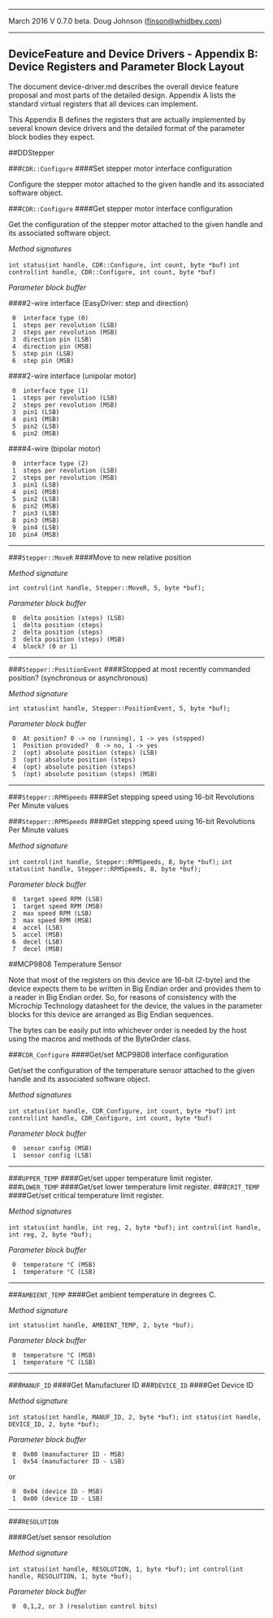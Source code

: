 
----------
March 2016 V 0.7.0 beta.  Doug Johnson (finson@whidbey.com) 

----------

## DeviceFeature and Device Drivers - Appendix B: Device Registers and Parameter Block Layout

The document device-driver.md describes the overall device feature proposal and most parts of the detailed design.  Appendix A lists the standard virtual registers that all devices can implement.

This Appendix B defines the registers that are actually implemented by several known device drivers and the detailed format of the parameter block bodies they expect.

##DDStepper

###`CDR::Configure`
####Set stepper motor interface configuration

Configure the stepper motor attached to the given handle and its associated software object.

###`CDR::Configure`
####Get stepper motor interface configuration

Get the configuration of the stepper motor attached to the given handle and its associated software object.

*Method signatures*

`int status(int handle, CDR::Configure, int count, byte *buf)`
`int control(int handle, CDR::Configure, int count, byte *buf)`

*Parameter block buffer*

####2-wire interface (EasyDriver: step and direction)

     0  interface type (0)
     1  steps per revolution (LSB)
     2  steps per revolution (MSB)
     3  direction pin (LSB)
     4  direction pin (MSB)
     5  step pin (LSB)
     6  step pin (MSB)

####2-wire interface (unipolar motor)

     0  interface type (1)
     1  steps per revolution (LSB)
     2  steps per revolution (MSB)
     3  pin1 (LSB)
     4  pin1 (MSB)
     5  pin2 (LSB)
     6  pin2 (MSB)

####4-wire (bipolar motor)

     0  interface type (2)
     1  steps per revolution (LSB)
     2  steps per revolution (MSB)
     3  pin1 (LSB)
     4  pin1 (MSB)
     5  pin2 (LSB)
     6  pin2 (MSB)
     7  pin3 (LSB)
     8  pin3 (MSB)
     9  pin4 (LSB)
    10  pin4 (MSB)

---
###`Stepper::MoveR`
####Move to new relative position

*Method signature*

`int control(int handle, Stepper::MoveR, 5, byte *buf);`

*Parameter block buffer*

     0  delta position (steps) (LSB)
     1  delta position (steps)
     2  delta position (steps)
     3  delta position (steps) (MSB)
     4  block? (0 or 1)

---
###`Stepper::PositionEvent`
####Stopped at most recently commanded position? (synchronous or asynchronous)

*Method signature*

`int status(int handle, Stepper::PositionEvent, 5, byte *buf);`

*Parameter block buffer*

     0  At position? 0 -> no (running), 1 -> yes (stopped)
     1  Position provided?  0 -> no, 1 -> yes
     2  (opt) absolute position (steps) (LSB)
     3  (opt) absolute position (steps)
     4  (opt) absolute position (steps)
     5  (opt) absolute position (steps) (MSB)

---
###`Stepper::RPMSpeeds`
####Set stepping speed using 16-bit Revolutions Per Minute values

###`Stepper::RPMSpeeds`
####Get stepping speed using 16-bit Revolutions Per Minute values

*Method signature*

`int control(int handle, Stepper::RPMSpeeds, 8, byte *buf);`
`int status(int handle, Stepper::RPMSpeeds, 8, byte *buf);`

*Parameter block buffer*

     0  target speed RPM (LSB)
     1  target speed RPM (MSB)
     2  max speed RPM (LSB)
     3  max speed RPM (MSB)
     4  accel (LSB)
     5  accel (MSB)
     6  decel (LSB)
     7  decel (MSB)

##MCP9808 Temperature Sensor

Note that most of the registers on this device are 16-bit (2-byte) and the device expects them to be written in Big Endian order and provides them to a reader in Big Endian order.  So, for reasons of consistency with the Microchip Technology datasheet for the device, the values in the parameter blocks for this device are arranged as Big Endian sequences.

The bytes can be easily put into whichever order is needed by the host using the macros and methods of the ByteOrder class.

###`CDR_Configure`
####Get/set MCP9808 interface configuration

Get/set the configuration of the temperature sensor attached to the given handle and its associated software object.

*Method signatures*

`int status(int handle, CDR_Configure, int count, byte *buf)`
`int control(int handle, CDR_Configure, int count, byte *buf)`

*Parameter block buffer*

     0  sensor config (MSB)
     1  sensor config (LSB)

---
###`UPPER_TEMP`
####Get/set upper temperature limit register.
###`LOWER_TEMP`
####Get/set lower temperature limit register.
###`CRIT_TEMP`
####Get/set critical temperature limit register.

*Method signatures*

`int status(int handle, int reg, 2, byte *buf);`
`int control(int handle, int reg, 2, byte *buf);`

*Parameter block buffer*

     0  temperature °C (MSB)
     1  temperature °C (LSB)

---
###`AMBIENT_TEMP`
####Get ambient temperature in degrees C.

*Method signature*

`int status(int handle, AMBIENT_TEMP, 2, byte *buf);`

*Parameter block buffer*

     0  temperature °C (MSB)
     1  temperature °C (LSB)

---
###`MANUF_ID`
####Get Manufacturer ID
###`DEVICE_ID`
####Get Device ID

*Method signature*

`int status(int handle, MANUF_ID, 2, byte *buf);`
`int status(int handle, DEVICE_ID, 2, byte *buf);`

*Parameter block buffer*

     0  0x00 (manufacturer ID - MSB)
     1  0x54 (manufacturer ID - LSB)

or 

     0  0x04 (device ID - MSB)
     1  0x00 (device ID - LSB)

---
###`RESOLUTION`

####Get/set sensor resolution

*Method signature*

`int status(int handle, RESOLUTION, 1, byte *buf);`
`int control(int handle, RESOLUTION, 1, byte *buf);`

*Parameter block buffer*

     0  0,1,2, or 3 (resolution control bits)

